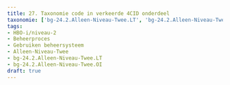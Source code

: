 ```yaml
---
title: 27. Taxonomie code in verkeerde 4CID onderdeel
taxonomie: ['bg-24.2.Alleen-Niveau-Twee.LT', 'bg-24.2.Alleen-Niveau-Twee.OI']
tags:
- HBO-i/niveau-2
- Beheerproces
- Gebruiken beheersysteem
- Alleen-Niveau-Twee
- bg-24.2.Alleen-Niveau-Twee.LT
- bg-24.2.Alleen-Niveau-Twee.OI
draft: true 
---
```

